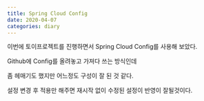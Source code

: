 ```yaml
---
title: Spring Cloud Config
date: 2020-04-07
categories: diary
---
```

이번에 토이프로젝트를 진행하면서 Spring Cloud Config를 사용해 보았다.

Github에 Config를 올려놓고 가져다 쓰는 방식인데

좀 헤매기도 했지만 어느정도 구성이 잘 된 것 같다.

설정 변경 후 적용만 해주면 재시작 없이 수정된 설정이 반영이 잘될것이다.
